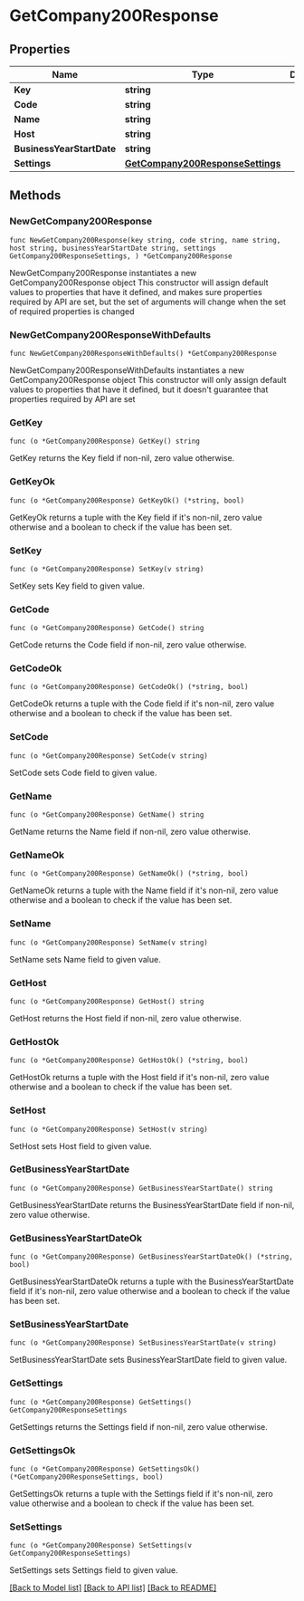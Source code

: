 # GetCompany200Response

## Properties

Name | Type | Description | Notes
------------ | ------------- | ------------- | -------------
**Key** | **string** |  | 
**Code** | **string** |  | 
**Name** | **string** |  | 
**Host** | **string** |  | 
**BusinessYearStartDate** | **string** |  | 
**Settings** | [**GetCompany200ResponseSettings**](GetCompany200ResponseSettings.md) |  | 

## Methods

### NewGetCompany200Response

`func NewGetCompany200Response(key string, code string, name string, host string, businessYearStartDate string, settings GetCompany200ResponseSettings, ) *GetCompany200Response`

NewGetCompany200Response instantiates a new GetCompany200Response object
This constructor will assign default values to properties that have it defined,
and makes sure properties required by API are set, but the set of arguments
will change when the set of required properties is changed

### NewGetCompany200ResponseWithDefaults

`func NewGetCompany200ResponseWithDefaults() *GetCompany200Response`

NewGetCompany200ResponseWithDefaults instantiates a new GetCompany200Response object
This constructor will only assign default values to properties that have it defined,
but it doesn't guarantee that properties required by API are set

### GetKey

`func (o *GetCompany200Response) GetKey() string`

GetKey returns the Key field if non-nil, zero value otherwise.

### GetKeyOk

`func (o *GetCompany200Response) GetKeyOk() (*string, bool)`

GetKeyOk returns a tuple with the Key field if it's non-nil, zero value otherwise
and a boolean to check if the value has been set.

### SetKey

`func (o *GetCompany200Response) SetKey(v string)`

SetKey sets Key field to given value.


### GetCode

`func (o *GetCompany200Response) GetCode() string`

GetCode returns the Code field if non-nil, zero value otherwise.

### GetCodeOk

`func (o *GetCompany200Response) GetCodeOk() (*string, bool)`

GetCodeOk returns a tuple with the Code field if it's non-nil, zero value otherwise
and a boolean to check if the value has been set.

### SetCode

`func (o *GetCompany200Response) SetCode(v string)`

SetCode sets Code field to given value.


### GetName

`func (o *GetCompany200Response) GetName() string`

GetName returns the Name field if non-nil, zero value otherwise.

### GetNameOk

`func (o *GetCompany200Response) GetNameOk() (*string, bool)`

GetNameOk returns a tuple with the Name field if it's non-nil, zero value otherwise
and a boolean to check if the value has been set.

### SetName

`func (o *GetCompany200Response) SetName(v string)`

SetName sets Name field to given value.


### GetHost

`func (o *GetCompany200Response) GetHost() string`

GetHost returns the Host field if non-nil, zero value otherwise.

### GetHostOk

`func (o *GetCompany200Response) GetHostOk() (*string, bool)`

GetHostOk returns a tuple with the Host field if it's non-nil, zero value otherwise
and a boolean to check if the value has been set.

### SetHost

`func (o *GetCompany200Response) SetHost(v string)`

SetHost sets Host field to given value.


### GetBusinessYearStartDate

`func (o *GetCompany200Response) GetBusinessYearStartDate() string`

GetBusinessYearStartDate returns the BusinessYearStartDate field if non-nil, zero value otherwise.

### GetBusinessYearStartDateOk

`func (o *GetCompany200Response) GetBusinessYearStartDateOk() (*string, bool)`

GetBusinessYearStartDateOk returns a tuple with the BusinessYearStartDate field if it's non-nil, zero value otherwise
and a boolean to check if the value has been set.

### SetBusinessYearStartDate

`func (o *GetCompany200Response) SetBusinessYearStartDate(v string)`

SetBusinessYearStartDate sets BusinessYearStartDate field to given value.


### GetSettings

`func (o *GetCompany200Response) GetSettings() GetCompany200ResponseSettings`

GetSettings returns the Settings field if non-nil, zero value otherwise.

### GetSettingsOk

`func (o *GetCompany200Response) GetSettingsOk() (*GetCompany200ResponseSettings, bool)`

GetSettingsOk returns a tuple with the Settings field if it's non-nil, zero value otherwise
and a boolean to check if the value has been set.

### SetSettings

`func (o *GetCompany200Response) SetSettings(v GetCompany200ResponseSettings)`

SetSettings sets Settings field to given value.



[[Back to Model list]](../README.md#documentation-for-models) [[Back to API list]](../README.md#documentation-for-api-endpoints) [[Back to README]](../README.md)


